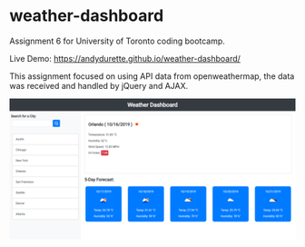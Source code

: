 # weather-dashboard
Assignment 6 for University of Toronto coding bootcamp.

Live Demo: https://andydurette.github.io/weather-dashboard/ 

This assignment focused on using API data from openweathermap, the data was received and handled by jQuery and AJAX.


![markdown-preview-image](assets/images/markdown-preview-image.png)
